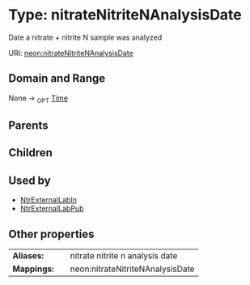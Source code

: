 
# Type: nitrateNitriteNAnalysisDate


Date a nitrate + nitrite N sample was analyzed

URI: [neon:nitrateNitriteNAnalysisDate](https://data.neonscience.org/nitrateNitriteNAnalysisDate)


## Domain and Range

None ->  <sub>OPT</sub> [Time](types/Time.md)

## Parents


## Children


## Used by

 * [NtrExternalLabIn](NtrExternalLabIn.md)
 * [NtrExternalLabPub](NtrExternalLabPub.md)

## Other properties

|  |  |  |
| --- | --- | --- |
| **Aliases:** | | nitrate nitrite n analysis date |
| **Mappings:** | | neon:nitrateNitriteNAnalysisDate |

